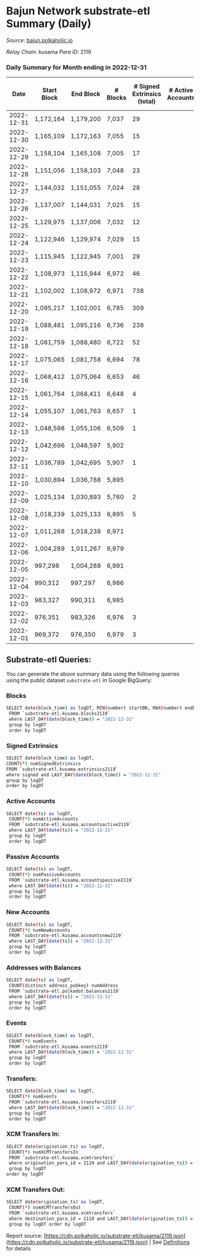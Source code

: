 # Bajun Network substrate-etl Summary (Daily)

_Source_: [bajun.polkaholic.io](https://bajun.polkaholic.io)

*Relay Chain*: kusama
*Para ID*: 2119



### Daily Summary for Month ending in 2022-12-31


| Date | Start Block | End Block | # Blocks | # Signed Extrinsics (total) | # Active Accounts | # Passive | # New | # Addresses with Balances | # Events | # Transfers | # XCM Transfers In | # XCM Transfers Out | Issues | 
| ---- | ----------- | --------- | -------- | --------------------------- | ----------------- | --------- | ----- | ------------------------- | -------- | ----------- | ------------------ | ------------------- | ------ |
| 2022-12-31 | 1,172,164 | 1,179,200 | 7,037 | 29 |  |  |  | 3,686 | 14,268 | 25  |   |   |  |
| 2022-12-30 | 1,165,109 | 1,172,163 | 7,055 | 15 |  |  |  |  | 14,208 | 12  |   |   |  |
| 2022-12-29 | 1,158,104 | 1,165,108 | 7,005 | 17 |  |  |  |  | 14,125 | 12  |   |   |  |
| 2022-12-28 | 1,151,056 | 1,158,103 | 7,048 | 23 |  |  |  |  | 14,243 | 15  |   |   |  |
| 2022-12-27 | 1,144,032 | 1,151,055 | 7,024 | 28 |  |  |  |  | 14,228 | 20  |   |   |  |
| 2022-12-26 | 1,137,007 | 1,144,031 | 7,025 | 15 |  |  |  |  | 14,765 | 202  |   |   |  |
| 2022-12-25 | 1,129,975 | 1,137,006 | 7,032 | 12 |  |  |  |  | 14,148 | 11  |   |   |  |
| 2022-12-24 | 1,122,946 | 1,129,974 | 7,029 | 15 |  |  |  |  | 14,157 | 12  |   |   |  |
| 2022-12-23 | 1,115,945 | 1,122,945 | 7,001 | 29 |  |  |  |  | 14,189 | 20  |   |   |  |
| 2022-12-22 | 1,108,973 | 1,115,944 | 6,972 | 46 |  |  |  |  | 14,244 | 37  |   |   |  |
| 2022-12-21 | 1,102,002 | 1,108,972 | 6,971 | 738 |  |  |  |  | 18,808 | 663  |   |   |  |
| 2022-12-20 | 1,095,217 | 1,102,001 | 6,785 | 309 |  |  |  |  | 15,606 | 283  |   |   |  |
| 2022-12-19 | 1,088,481 | 1,095,216 | 6,736 | 238 |  |  |  |  | 15,028 | 198  |   |   |  |
| 2022-12-18 | 1,081,759 | 1,088,480 | 6,722 | 52 |  |  |  |  | 13,758 | 37  |   |   |  |
| 2022-12-17 | 1,075,065 | 1,081,758 | 6,694 | 78 |  |  |  |  | 20,994 | 66  |   |   |  |
| 2022-12-16 | 1,068,412 | 1,075,064 | 6,653 | 46 |  |  |  |  | 13,588 | 16  |   |   |  |
| 2022-12-15 | 1,061,764 | 1,068,411 | 6,648 | 4 |  |  |  |  | 13,326 | 2  |   |   |  |
| 2022-12-14 | 1,055,107 | 1,061,763 | 6,657 | 1 |  |  |  |  | 13,326 |   |   |   |  |
| 2022-12-13 | 1,048,598 | 1,055,106 | 6,509 | 1 |  |  |  |  | 13,028 |   |   |   |  |
| 2022-12-12 | 1,042,696 | 1,048,597 | 5,902 |  |  |  |  | 3,291 | 11,807 |   |   |   |  |
| 2022-12-11 | 1,036,789 | 1,042,695 | 5,907 | 1 |  |  |  |  | 11,824 |   |   |   |  |
| 2022-12-10 | 1,030,894 | 1,036,788 | 5,895 |  |  |  |  |  | 11,793 |   |   |   |  |
| 2022-12-09 | 1,025,134 | 1,030,893 | 5,760 | 2 |  |  |  |  | 11,535 |   |   |   |  |
| 2022-12-08 | 1,018,239 | 1,025,133 | 6,895 | 5 |  |  |  |  | 13,824 | 1  |   |   |  |
| 2022-12-07 | 1,011,268 | 1,018,238 | 6,971 |  |  |  |  |  | 13,946 |   |   |   |  |
| 2022-12-06 | 1,004,289 | 1,011,267 | 6,979 |  |  |  |  |  | 13,965 |   |   |   |  |
| 2022-12-05 | 997,298 | 1,004,288 | 6,991 |  |  |  |  |  | 13,985 |   |   |   |  |
| 2022-12-04 | 990,312 | 997,297 | 6,986 |  |  |  |  |  | 13,976 |   |   |   |  |
| 2022-12-03 | 983,327 | 990,311 | 6,985 |  |  |  |  |  | 13,974 |   |   |   |  |
| 2022-12-02 | 976,351 | 983,326 | 6,976 | 3 |  |  |  |  | 13,974 |   |   |   |  |
| 2022-12-01 | 969,372 | 976,350 | 6,979 | 3 |  |  |  |  | 13,980 | 1  |   |   |  |

## Substrate-etl Queries:
You can generate the above summary data using the following queries using the public dataset `substrate-etl` in Google BigQuery:

### Blocks
```bash
SELECT date(block_time) as logDT, MIN(number) startBN, MAX(number) endBN, COUNT(*) numBlocks 
 FROM `substrate-etl.kusama.blocks2119`  
 where LAST_DAY(date(block_time)) = "2022-12-31" 
 group by logDT 
 order by logDT
```

### Signed Extrinsics
```bash
SELECT date(block_time) as logDT, 
COUNT(*) numSignedExtrinsics 
FROM `substrate-etl.kusama.extrinsics2119`  
where signed and LAST_DAY(date(block_time)) = "2022-12-31" 
group by logDT 
order by logDT
```

### Active Accounts
```bash
SELECT date(ts) as logDT, 
 COUNT(*) numActiveAccounts 
 FROM `substrate-etl.kusama.accountsactive2119` 
 where LAST_DAY(date(ts)) = "2022-12-31" 
 group by logDT 
 order by logDT
```

### Passive Accounts
```bash
SELECT date(ts) as logDT, 
 COUNT(*) numPassiveAccounts 
 FROM `substrate-etl.kusama.accountspassive2119` 
 where LAST_DAY(date(ts)) = "2022-12-31" 
 group by logDT 
 order by logDT
```

### New Accounts
```bash
SELECT date(ts) as logDT, 
 COUNT(*) numNewAccounts 
 FROM `substrate-etl.kusama.accountsnew2119` 
 where LAST_DAY(date(ts)) = "2022-12-31" 
 group by logDT
 order by logDT
```

### Addresses with Balances
```bash
SELECT date(ts) as logDT,
 COUNT(distinct address_pubkey) numAddress 
 FROM `substrate-etl.polkadot.balances2119` 
 where LAST_DAY(date(ts)) = "2022-12-31" 
 group by logDT 
 order by logDT
```

### Events
```bash
SELECT date(block_time) as logDT, 
 COUNT(*) numEvents 
 FROM `substrate-etl.kusama.events2119` 
 where LAST_DAY(date(block_time)) = "2022-12-31" 
 group by logDT 
 order by logDT
```

### Transfers:
```bash
SELECT date(block_time) as logDT, 
 COUNT(*) numEvents 
 FROM `substrate-etl.kusama.transfers2119` 
 where LAST_DAY(date(block_time)) = "2022-12-31" 
 group by logDT 
 order by logDT
```

### XCM Transfers In:
```bash
SELECT date(origination_ts) as logDT, 
 COUNT(*) numXCMTransfersIn 
 FROM `substrate-etl.kusama.xcmtransfers` 
 where origination_para_id = 2119 and LAST_DAY(date(origination_ts)) = "2022-12-31" 
 group by logDT 
order by logDT
```

### XCM Transfers Out:
```bash
SELECT date(origination_ts) as logDT, 
 COUNT(*) numXCMTransfersOut 
 FROM `substrate-etl.kusama.xcmtransfers` 
 where destination_para_id = 2119 and LAST_DAY(date(origination_ts)) = "2022-12-31" 
 group by logDT order by logDT
```


Report source: [https://cdn.polkaholic.io/substrate-etl/kusama/2119.json](https://cdn.polkaholic.io/substrate-etl/kusama/2119.json) | See [Definitions](/DEFINITIONS.md) for details
